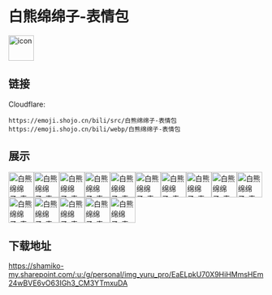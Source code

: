 # 白熊绵绵子-表情包
<img src="https://emoji.shojo.cn/bili/src/白熊绵绵子-表情包/icon.png" width="50" height="50" alt="icon">

## 链接
Cloudflare:
```
https://emoji.shojo.cn/bili/src/白熊绵绵子-表情包
https://emoji.shojo.cn/bili/webp/白熊绵绵子-表情包
```
## 展示
<img src="https://emoji.shojo.cn/bili/src/白熊绵绵子-表情包/白熊绵绵子-表情包-赞.png" width="50" height="50" alt="白熊绵绵子-表情包-赞"><img src="https://emoji.shojo.cn/bili/src/白熊绵绵子-表情包/白熊绵绵子-表情包-呜呜.png" width="50" height="50" alt="白熊绵绵子-表情包-呜呜"><img src="https://emoji.shojo.cn/bili/src/白熊绵绵子-表情包/白熊绵绵子-表情包-爱你.png" width="50" height="50" alt="白熊绵绵子-表情包-爱你"><img src="https://emoji.shojo.cn/bili/src/白熊绵绵子-表情包/白熊绵绵子-表情包-？？？.png" width="50" height="50" alt="白熊绵绵子-表情包-？？？"><img src="https://emoji.shojo.cn/bili/src/白熊绵绵子-表情包/白熊绵绵子-表情包-生气.png" width="50" height="50" alt="白熊绵绵子-表情包-生气"><img src="https://emoji.shojo.cn/bili/src/白熊绵绵子-表情包/白熊绵绵子-表情包-惊呆了.png" width="50" height="50" alt="白熊绵绵子-表情包-惊呆了"><img src="https://emoji.shojo.cn/bili/src/白熊绵绵子-表情包/白熊绵绵子-表情包-呱唧呱唧.png" width="50" height="50" alt="白熊绵绵子-表情包-呱唧呱唧"><img src="https://emoji.shojo.cn/bili/src/白熊绵绵子-表情包/白熊绵绵子-表情包-晚安.png" width="50" height="50" alt="白熊绵绵子-表情包-晚安"><img src="https://emoji.shojo.cn/bili/src/白熊绵绵子-表情包/白熊绵绵子-表情包-哇欧.png" width="50" height="50" alt="白熊绵绵子-表情包-哇欧"><img src="https://emoji.shojo.cn/bili/src/白熊绵绵子-表情包/白熊绵绵子-表情包-加油.png" width="50" height="50" alt="白熊绵绵子-表情包-加油"><img src="https://emoji.shojo.cn/bili/src/白熊绵绵子-表情包/白熊绵绵子-表情包-冒泡.png" width="50" height="50" alt="白熊绵绵子-表情包-冒泡"><img src="https://emoji.shojo.cn/bili/src/白熊绵绵子-表情包/白熊绵绵子-表情包-达咩.png" width="50" height="50" alt="白熊绵绵子-表情包-达咩"><img src="https://emoji.shojo.cn/bili/src/白熊绵绵子-表情包/白熊绵绵子-表情包-快逃.png" width="50" height="50" alt="白熊绵绵子-表情包-快逃"><img src="https://emoji.shojo.cn/bili/src/白熊绵绵子-表情包/白熊绵绵子-表情包-快乐摸鱼.png" width="50" height="50" alt="白熊绵绵子-表情包-快乐摸鱼"><img src="https://emoji.shojo.cn/bili/src/白熊绵绵子-表情包/白熊绵绵子-表情包-拜拜.png" width="50" height="50" alt="白熊绵绵子-表情包-拜拜">

## 下载地址

https://shamiko-my.sharepoint.com/:u:/g/personal/img_yuru_pro/EaELpkU70X9HiHMmsHEm24wBVE6vO63IGh3_CM3YTmxuDA